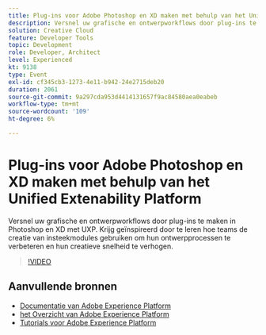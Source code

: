 ```yaml
---
title: Plug-ins voor Adobe Photoshop en XD maken met behulp van het Unified Extenability Platform
description: Versnel uw grafische en ontwerpworkflows door plug-ins te maken in Photoshop en XD met UXP. Krijg geïnspireerd door te leren hoe teams de creatie van insteekmodules gebruiken om hun ontwerpprocessen te verbeteren en hun creatieve snelheid te verhogen.
solution: Creative Cloud
feature: Developer Tools
topic: Development
role: Developer, Architect
level: Experienced
kt: 9138
type: Event
exl-id: cf345cb3-1273-4e11-b942-24e2715deb20
duration: 2061
source-git-commit: 9a297cda953d4414131657f9ac84580aea0eabeb
workflow-type: tm+mt
source-wordcount: '109'
ht-degree: 6%

---
```


# Plug-ins voor Adobe Photoshop en XD maken met behulp van het Unified Extenability Platform

Versnel uw grafische en ontwerpworkflows door plug-ins te maken in Photoshop en XD met UXP. Krijg geïnspireerd door te leren hoe teams de creatie van insteekmodules gebruiken om hun ontwerpprocessen te verbeteren en hun creatieve snelheid te verhogen.

>[!VIDEO](https://video.tv.adobe.com/v/337593/?quality=12&learn=on&hidetitle=true)

## Aanvullende bronnen

- [ Documentatie van Adobe Experience Platform ](https://experienceleague.adobe.com/docs/experience-platform.html)
- [ het Overzicht van Adobe Experience Platform ](https://experienceleague.adobe.com/docs/experience-platform/landing/home.html)
- [Tutorials voor Adobe Experience Platform](https://experienceleague.adobe.com/docs/platform-learn/tutorials/overview.html?lang=nl)
